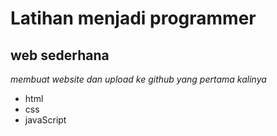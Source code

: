 Latihan menjadi programmer
==
web sederhana
--
*membuat website dan upload ke github yang pertama kalinya*
- html
- css
- javaScript
